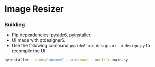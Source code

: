 # Image Resizer

### Building
- Pip dependencies: pyside6, pyinstaller.
- UI made with qtdesigner6.
- Use the following command `pyside6-uic design.ui -o design.py` to recompile the UI.
```sh
pyinstaller --name="<name>" --windowed --onefile main.py
```
